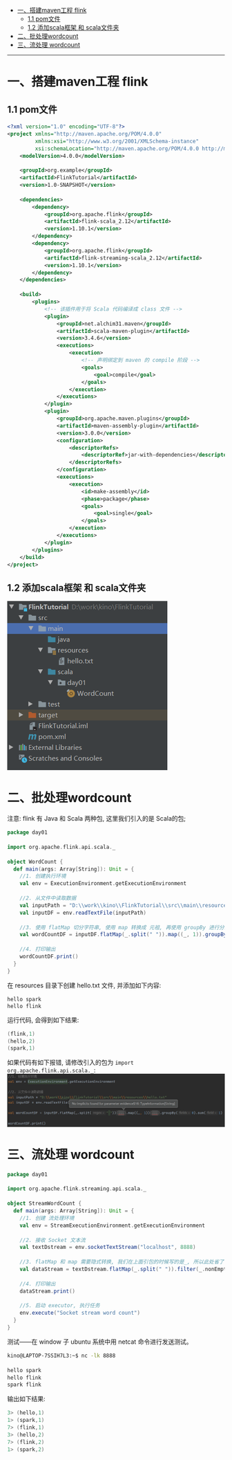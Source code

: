 
* [一、搭建maven工程 flink](#%E4%B8%80%E6%90%AD%E5%BB%BAmaven%E5%B7%A5%E7%A8%8B-flink)
  * [1\.1  pom文件](#11--pom%E6%96%87%E4%BB%B6)
  * [1\.2  添加scala框架 和 scala文件夹](#12--%E6%B7%BB%E5%8A%A0scala%E6%A1%86%E6%9E%B6-%E5%92%8C-scala%E6%96%87%E4%BB%B6%E5%A4%B9)
* [二、批处理wordcount](#%E4%BA%8C%E6%89%B9%E5%A4%84%E7%90%86wordcount)
* [三、流处理 wordcount](#%E4%B8%89%E6%B5%81%E5%A4%84%E7%90%86-wordcount)


---

# 一、搭建maven工程 flink
## 1.1  pom文件

```xml
<?xml version="1.0" encoding="UTF-8"?>
<project xmlns="http://maven.apache.org/POM/4.0.0"
         xmlns:xsi="http://www.w3.org/2001/XMLSchema-instance"
         xsi:schemaLocation="http://maven.apache.org/POM/4.0.0 http://maven.apache.org/xsd/maven-4.0.0.xsd">
    <modelVersion>4.0.0</modelVersion>

    <groupId>org.example</groupId>
    <artifactId>FlinkTutorial</artifactId>
    <version>1.0-SNAPSHOT</version>

    <dependencies>
        <dependency>
            <groupId>org.apache.flink</groupId>
            <artifactId>flink-scala_2.12</artifactId>
            <version>1.10.1</version>
        </dependency>
        <dependency>
            <groupId>org.apache.flink</groupId>
            <artifactId>flink-streaming-scala_2.12</artifactId>
            <version>1.10.1</version>
        </dependency>
    </dependencies>

    <build>
        <plugins>
            <!-- 该插件用于将 Scala 代码编译成 class 文件 -->
            <plugin>
                <groupId>net.alchim31.maven</groupId>
                <artifactId>scala-maven-plugin</artifactId>
                <version>3.4.6</version>
                <executions>
                    <execution>
                        <!-- 声明绑定到 maven 的 compile 阶段 -->
                        <goals>
                            <goal>compile</goal>
                        </goals>
                    </execution>
                </executions>
            </plugin>
            <plugin>
                <groupId>org.apache.maven.plugins</groupId>
                <artifactId>maven-assembly-plugin</artifactId>
                <version>3.0.0</version>
                <configuration>
                    <descriptorRefs>
                        <descriptorRef>jar-with-dependencies</descriptorRef>
                    </descriptorRefs>
                </configuration>
                <executions>
                    <execution>
                        <id>make-assembly</id>
                        <phase>package</phase>
                        <goals>
                            <goal>single</goal>
                        </goals>
                    </execution>
                </executions>
            </plugin>
        </plugins>
    </build>
</project>
```

## 1.2  添加scala框架 和 scala文件夹

![添加scala框架和scala文件夹](../../img/flink/添加scala框架和scala文件夹.png)
 
# 二、批处理wordcount
注意: flink 有 Java 和 Scala 两种包, 这里我们引入的是 Scala的包;
```scala
package day01

import org.apache.flink.api.scala._

object WordCount {
  def main(args: Array[String]): Unit = {
    //1. 创建执行环境
    val env = ExecutionEnvironment.getExecutionEnvironment

    //2. 从文件中读取数据
    val inputPath = "D:\\work\\kino\\FlinkTutorial\\src\\main\\resources\\hello.txt"
    val inputDF = env.readTextFile(inputPath)

    //3. 使用 flatMap 切分字符串, 使用 map 转换成 元祖, 再使用 groupBy 进行分组, 最后使用 sum 进行聚合
    val wordCountDF = inputDF.flatMap(_.split(" ")).map((_, 1)).groupBy(0).sum(1)

    //4. 打印输出
    wordCountDF.print()
  }
}
```

在 resources 目录下创建 hello.txt 文件, 并添加如下内容:
```text
hello spark
hello flink
```

运行代码, 会得到如下结果:
```scala
(flink,1)
(hello,2)
(spark,1)
```

如果代码有如下报错, 请修改引入的包为 `import org.apache.flink.api.scala._`: 
![WordCount报错](../../img/flink/WordCount报错.png)


# 三、流处理 wordcount
```scala
package day01

import org.apache.flink.streaming.api.scala._

object StreamWordCount {
  def main(args: Array[String]): Unit = {
    //1. 创建 流处理环境
    val env = StreamExecutionEnvironment.getExecutionEnvironment

    //2. 接收 Socket 文本流
    val textDstream = env.socketTextStream("localhost", 8888)

    //3. flatMap 和 map 需要隐式转换, 我们在上面引包的时候写的是_, 所以此处省了
    val dataStream = textDstream.flatMap(_.split(" ")).filter(_.nonEmpty).map((_, 1)).keyBy(0).sum(1)

    //4. 打印输出
    dataStream.print()

    //5. 启动 executor, 执行任务
    env.execute("Socket stream word count")
  }
}
```

测试——在 window 子 ubuntu 系统中用 netcat 命令进行发送测试。

```bash
kino@LAPTOP-7SSIH7L3:~$ nc -lk 8888

hello spark
hello flink
spark flink
```

输出如下结果:
```scala
3> (hello,1)
1> (spark,1)
7> (flink,1)
3> (hello,2)
7> (flink,2)
1> (spark,2)
```